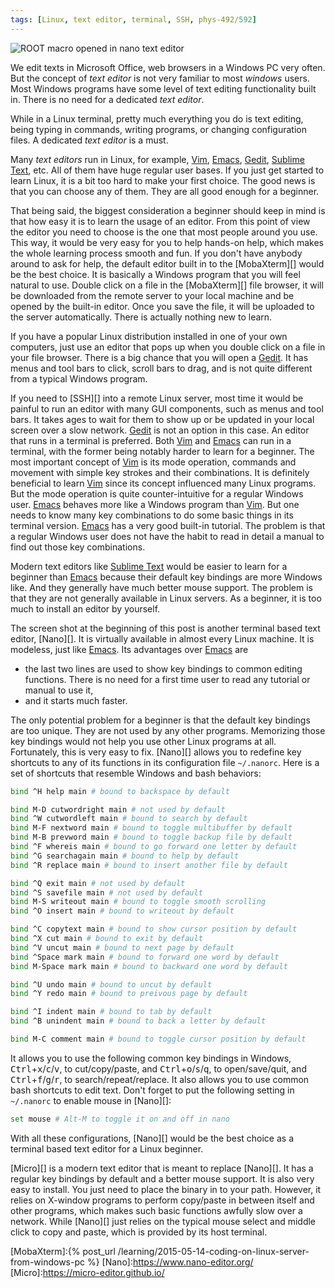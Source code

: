 ```yaml
---
tags: [Linux, text editor, terminal, SSH, phys-492/592]
---
```


![ROOT macro opened in nano text editor]({{site.exa}}/root-macro-in-nano.png)

We edit texts in Microsoft Office, web browsers in a Windows PC very often. But
the concept of *text editor* is not very familiar to most *windows* users. Most
Windows programs have some level of text editing functionality built in. There
is no need for a dedicated *text editor*.

While in a Linux terminal, pretty much everything you do is text editing, being
typing in commands, writing programs, or changing configuration files. A
dedicated *text editor* is a must.

Many *text editors* run in Linux, for example, [Vim][], [Emacs][], [Gedit][],
[Sublime Text][], etc. All of them have huge regular user bases. If you just
get started to learn Linux, it is a bit too hard to make your first choice. The
good news is that you can choose any of them. They are all good enough for a
beginner.

That being said, the biggest consideration a beginner should keep in mind is
that how easy it is to learn the usage of an editor. From this point of view
the editor you need to choose is the one that most people around you use. This
way, it would be very easy for you to help hands-on help, which makes the whole
learning process smooth and fun. If you don't have anybody around to ask for
help, the default editor built in to the [MobaXterm][] would be the best
choice. It is basically a Windows program that you will feel natural to use.
Double click on a file in the [MobaXterm][] file browser, it will be downloaded
from the remote server to your local machine and be opened by the built-in
editor. Once you save the file, it will be uploaded to the server
automatically. There is actually nothing new to learn.

If you have a popular Linux distribution installed in one of your own
computers, just use an editor that pops up when you double click on a file in
your file browser. There is a big chance that you will open a [Gedit][]. It has
menus and tool bars to click, scroll bars to drag, and is not quite different
from a typical Windows program.

If you need to [SSH][] into a remote Linux server, most time it would be
painful to run an editor with many GUI components, such as menus and tool bars.
It takes ages to wait for them to show up or be updated in your local screen
over a slow network. [Gedit][] is not an option in this case. An editor that
runs in a terminal is preferred. Both [Vim][] and [Emacs][] can run in a
terminal, with the former being notably harder to learn for a beginner. The
most important concept of [Vim][] is its mode operation, commands and movement
with simple key strokes and their combinations. It is definitely beneficial to
learn [Vim][] since its concept influenced many Linux programs. But the mode
operation is quite counter-intuitive for a regular Windows user. [Emacs][]
behaves more like a Windows program than [Vim][]. But one needs to know many
key combinations to do some basic things in its terminal version. [Emacs][] has
a very good built-in tutorial. The problem is that a regular Windows user does
not have the habit to read in detail a manual to find out those key combinations.

Modern text editors like [Sublime Text][] would be easier to learn for a
beginner than [Emacs][] because their default key bindings are more Windows
like. And they generally have much better mouse support. The problem is that
they are not generally available in Linux servers. As a beginner, it is too
much to install an editor by yourself.

The screen shot at the beginning of this post is another terminal based text
editor, [Nano][]. It is virtually available in almost every Linux machine. It
is modeless, just like [Emacs][]. Its advantages over [Emacs][] are 

- the last two lines are used to show key bindings to common editing functions.
  There is no need for a first time user to read any tutorial or manual to use
  it,
- and it starts much faster.

The only potential problem for a beginner is that the default key bindings are
too unique. They are not used by any other programs. Memorizing those key
bindings would not help you use other Linux programs at all. Fortunately, this
is very easy to fix. [Nano][] allows you to redefine key shortcuts to any of
its functions in its configuration file `~/.nanorc`. Here is a set of shortcuts
that resemble Windows and bash behaviors:

```bash
bind ^H help main # bound to backspace by default

bind M-D cutwordright main # not used by default
bind ^W cutwordleft main # bound to search by default
bind M-F nextword main # bound to toggle multibuffer by default
bind M-B prevword main # bound to toggle backup file by default 
bind ^F whereis main # bound to go forward one letter by default
bind ^G searchagain main # bound to help by default
bind ^R replace main # bound to insert another file by default

bind ^Q exit main # not used by default
bind ^S savefile main # not used by default
bind M-S writeout main # bound to toggle smooth scrolling
bind ^O insert main # bound to writeout by default

bind ^C copytext main # bound to show cursor position by default
bind ^X cut main # bound to exit by default
bind ^V uncut main # bound to next page by default
bind ^Space mark main # bound to forward one word by default
bind M-Space mark main # bound to backward one word by default

bind ^U undo main # bound to uncut by default
bind ^Y redo main # bound to preivous page by default

bind ^I indent main # bound to tab by default
bind ^B unindent main # bound to back a letter by default

bind M-C comment main # bound to toggle cursor position by default
```

It allows you to use the following common key bindings in Windows,
<kbd>Ctrl</kbd>+<kbd>x</kbd>/<kbd>c</kbd>/<kbd>v</kbd>, to cut/copy/paste, and 
<kbd>Ctrl</kbd>+<kbd>o</kbd>/<kbd>s</kbd>/<kbd>q</kbd>, to open/save/quit, and
<kbd>Ctrl</kbd>+<kbd>f</kbd>/<kbd>g</kbd>/<kbd>r</kbd>, to
search/repeat/replace. It also allows you to use common bash shortcuts to edit
text. Don't forget to put the following setting in `~/.nanorc` to enable mouse
in [Nano][]:

```bash
set mouse # Alt-M to toggle it on and off in nano
```

With all these configurations, [Nano][] would be the best choice as a terminal
based text editor for a Linux beginner.

[Micro][] is a modern text editor that is meant to replace [Nano][]. It has a
regular key bindings by default and a better mouse support. It is also very
easy to install. You just need to place the binary in to your path. However, it
relies on X-window programs to perform copy/paste in between itself and other
programs, which makes such basic functions awfully slow over a network. While
[Nano][] just relies on the typical mouse select and middle click to copy and
paste, which is provided by its host terminal.

[Vim]:https://en.wikipedia.org/wiki/Vim_%28text_editor%29
[Emacs]:https://www.gnu.org/software/emacs/
[Gedit]:https://wiki.gnome.org/Apps/Gedit
[Sublime Text]: https://www.sublimetext.com/
[MobaXterm]:{% post_url /learning/2015-05-14-coding-on-linux-server-from-windows-pc %}
[Nano]:https://www.nano-editor.org/
[Micro]:https://micro-editor.github.io/

